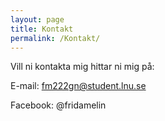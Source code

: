```yaml
---
layout: page
title: Kontakt
permalink: /Kontakt/
---
```

Vill ni kontakta mig hittar ni mig på: 

E-mail: fm222gn@student.lnu.se

Facebook: @fridamelin
